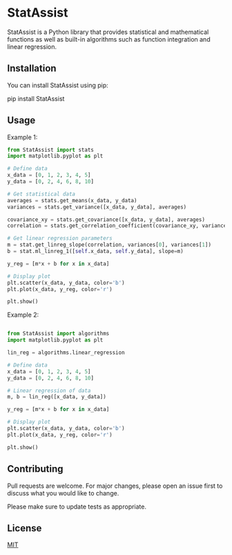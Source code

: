 # StatAssist

StatAssist is a Python library that provides statistical and mathematical functions as well as built-in algorithms such as function integration and linear regression.

## Installation

You can install StatAssist using pip:

pip install StatAssist

## Usage

Example 1:

```python
from StatAssist import stats
import matplotlib.pyplot as plt

# Define data
x_data = [0, 1, 2, 3, 4, 5]
y_data = [0, 2, 4, 6, 8, 10]

# Get statistical data
averages = stats.get_means(x_data, y_data)
variances = stats.get_variance([x_data, y_data], averages)

covariance_xy = stats.get_covariance([x_data, y_data], averages)
correlation = stats.get_correlation_coefficient(covariance_xy, variances[0], variances[1])

# Get linear regression parameters
m = stat.get_linreg_slope(correlation, variances[0], variances[1])
b = stat.ml_linreg_1([self.x_data, self.y_data], slope=m)

y_reg = [m*x + b for x in x_data]

# Display plot
plt.scatter(x_data, y_data, color='b')
plt.plot(x_data, y_reg, color='r')

plt.show()
```
Example 2:

```python

from StatAssist import algorithms
import matplotlib.pyplot as plt

lin_reg = algorithms.linear_regression

# Define data
x_data = [0, 1, 2, 3, 4, 5]
y_data = [0, 2, 4, 6, 8, 10]

# Linear regression of data
m, b = lin_reg([x_data, y_data])

y_reg = [m*x + b for x in x_data]

# Display plot
plt.scatter(x_data, y_data, color='b')
plt.plot(x_data, y_reg, color='r')

plt.show()
```


## Contributing

Pull requests are welcome. For major changes, please open an issue first
to discuss what you would like to change.

Please make sure to update tests as appropriate.

## License

[MIT](https://choosealicense.com/licenses/mit/)
